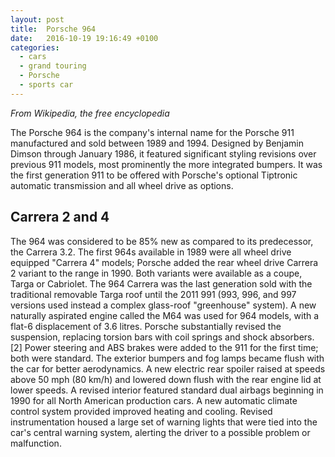 ```yaml
---
layout: post
title:  Porsche 964
date:   2016-10-19 19:16:49 +0100
categories:
  - cars
  - grand touring
  - Porsche
  - sports car
---
```

_From Wikipedia, the free encyclopedia_

The Porsche 964 is the company's internal name for the Porsche 911 manufactured and sold between 1989 and 1994. Designed by Benjamin Dimson through January 1986, it featured significant styling revisions over previous 911 models, most prominently the more integrated bumpers. It was the first generation 911 to be offered with Porsche's optional Tiptronic automatic transmission and all wheel drive as options.

## Carrera 2 and 4
The 964 was considered to be 85% new as compared to its predecessor, the Carrera 3.2. The first 964s available in 1989 were all wheel drive equipped "Carrera 4" models; Porsche added the rear wheel drive Carrera 2 variant to the range in 1990. Both variants were available as a coupe, Targa or Cabriolet. The 964 Carrera was the last generation sold with the traditional removable Targa roof until the 2011 991 (993, 996, and 997 versions used instead a complex glass-roof "greenhouse" system). A new naturally aspirated engine called the M64 was used for 964 models, with a flat-6 displacement of 3.6 litres. Porsche substantially revised the suspension, replacing torsion bars with coil springs and shock absorbers.[2] Power steering and ABS brakes were added to the 911 for the first time; both were standard. The exterior bumpers and fog lamps became flush with the car for better aerodynamics. A new electric rear spoiler raised at speeds above 50 mph (80 km/h) and lowered down flush with the rear engine lid at lower speeds. A revised interior featured standard dual airbags beginning in 1990 for all North American production cars. A new automatic climate control system provided improved heating and cooling. Revised instrumentation housed a large set of warning lights that were tied into the car's central warning system, alerting the driver to a possible problem or malfunction.
